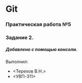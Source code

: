 # Git
### Практическая работа №5
### Задание 2.
##### Добавлено с помощью консоли.
Выполнил:
* <Терехов В.Н.>
* <УВП-311>